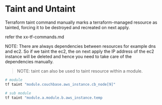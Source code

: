 # Taint and Untaint

Terraform taint command manually marks a terraform-managed resource as tainted, forcing it to be destroyed and recreated on next apply.

refer the xx-tf-commands.md

NOTE: There are always dependencies between resources for example dns and ec2. So if we taint the ec2, the on next apply the IP address of the ec2 instance will be deleted and hence you need to take care of the dependencies manually.

>NOTE: taint can also be used to taint resource within a module.

```sh
# module
tf taint "module.couchbase.aws_instance.cb_node[9]"

# sub module
tf taint "module.a.module.b.aws_instance.temp
```
